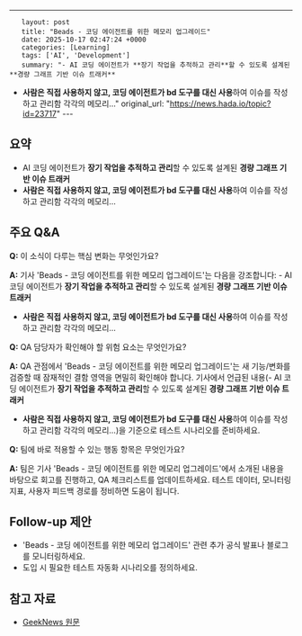 ---
       layout: post
       title: "Beads - 코딩 에이전트를 위한 메모리 업그레이드"
       date: 2025-10-17 02:47:24 +0000
       categories: [Learning]
       tags: ['AI', 'Development']
       summary: "- AI 코딩 에이전트가 **장기 작업을 추적하고 관리**할 수 있도록 설계된 **경량 그래프 기반 이슈 트래커** 
- **사람은 직접 사용하지 않고, 코딩 에이전트가 bd 도구를 대신 사용**하여 이슈를 작성하고 관리함
각각의 메모리..."
       original_url: "https://news.hada.io/topic?id=23717"
       ---

## 요약

- AI 코딩 에이전트가 **장기 작업을 추적하고 관리**할 수 있도록 설계된 **경량 그래프 기반 이슈 트래커** 
 - **사람은 직접 사용하지 않고, 코딩 에이전트가 bd 도구를 대신 사용**하여 이슈를 작성하고 관리함
 각각의 메모리...

## 주요 Q&A

**Q:** 이 소식이 다루는 핵심 변화는 무엇인가요?

**A:** 기사 'Beads - 코딩 에이전트를 위한 메모리 업그레이드'는 다음을 강조합니다: - AI 코딩 에이전트가 **장기 작업을 추적하고 관리**할 수 있도록 설계된 **경량 그래프 기반 이슈 트래커** 
 - **사람은 직접 사용하지 않고, 코딩 에이전트가 bd 도구를 대신 사용**하여 이슈를 작성하고 관리함
 각각의 메모리...

**Q:** QA 담당자가 확인해야 할 위험 요소는 무엇인가요?

**A:** QA 관점에서 'Beads - 코딩 에이전트를 위한 메모리 업그레이드'는 새 기능/변화를 검증할 때 잠재적인 결함 영역을 면밀히 확인해야 합니다. 기사에서 언급된 내용(- AI 코딩 에이전트가 **장기 작업을 추적하고 관리**할 수 있도록 설계된 **경량 그래프 기반 이슈 트래커** 
 - **사람은 직접 사용하지 않고, 코딩 에이전트가 bd 도구를 대신 사용**하여 이슈를 작성하고 관리함
 각각의 메모리...)을 기준으로 테스트 시나리오를 준비하세요.

**Q:** 팀에 바로 적용할 수 있는 행동 항목은 무엇인가요?

**A:** 팀은 기사 'Beads - 코딩 에이전트를 위한 메모리 업그레이드'에서 소개된 내용을 바탕으로 회고를 진행하고, QA 체크리스트를 업데이트하세요. 테스트 데이터, 모니터링 지표, 사용자 피드백 경로를 정비하면 도움이 됩니다.

## Follow-up 제안

- 'Beads - 코딩 에이전트를 위한 메모리 업그레이드' 관련 추가 공식 발표나 블로그를 모니터링하세요.
- 도입 시 필요한 테스트 자동화 시나리오를 정의하세요.

## 참고 자료

- [GeekNews 원문](https://news.hada.io/topic?id=23717)
